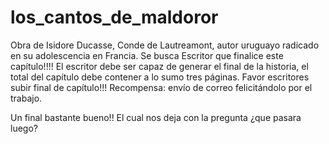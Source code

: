 # los_cantos_de_maldoror
Obra de Isidore Ducasse, Conde de Lautreamont, autor uruguayo radicado en su adolescencia en Francia.
Se busca Escritor que finalice este capítulo!!!!
El escritor debe ser capaz de generar el final de la historia, el total del capítulo debe contener a lo sumo tres páginas.
Favor escritores subir final de capítulo!!!
Recompensa: envío de correo felicitándolo por el trabajo.

Un final bastante bueno!! El cual nos deja con la pregunta ¿que pasara luego?
